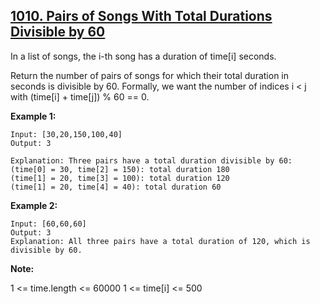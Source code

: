 ## [1010. Pairs of Songs With Total Durations Divisible by 60](https://leetcode.com/problems/pairs-of-songs-with-total-durations-divisible-by-60/)

In a list of songs, the i-th song has a duration of time[i] seconds.

Return the number of pairs of songs for which their total duration in seconds is divisible by 60. Formally, we want the number of indices i < j with (time[i] + time[j]) % 60 == 0.

**Example 1:**

```
Input: [30,20,150,100,40]
Output: 3

Explanation: Three pairs have a total duration divisible by 60:
(time[0] = 30, time[2] = 150): total duration 180
(time[1] = 20, time[3] = 100): total duration 120
(time[1] = 20, time[4] = 40): total duration 60
```

**Example 2:**

```
Input: [60,60,60]
Output: 3
Explanation: All three pairs have a total duration of 120, which is divisible by 60.
```

**Note:**

1 <= time.length <= 60000
1 <= time[i] <= 500
